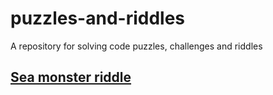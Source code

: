 # puzzles-and-riddles
A repository for solving code puzzles, challenges and riddles

## [Sea monster riddle](../master/sea-monster-riddle.html)
